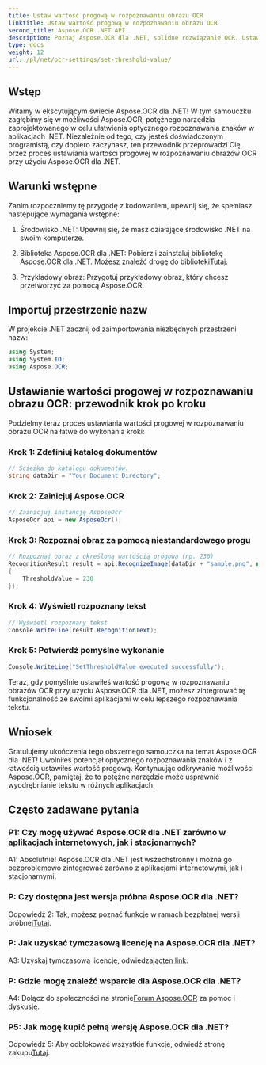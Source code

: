```yaml
---
title: Ustaw wartość progową w rozpoznawaniu obrazu OCR
linktitle: Ustaw wartość progową w rozpoznawaniu obrazu OCR
second_title: Aspose.OCR .NET API
description: Poznaj Aspose.OCR dla .NET, solidne rozwiązanie OCR. Ustawiaj niestandardowe wartości progowe bez wysiłku. Ulepsz rozpoznawanie tekstu w swoich aplikacjach.
type: docs
weight: 12
url: /pl/net/ocr-settings/set-threshold-value/
---
```

## Wstęp

Witamy w ekscytującym świecie Aspose.OCR dla .NET! W tym samouczku zagłębimy się w możliwości Aspose.OCR, potężnego narzędzia zaprojektowanego w celu ułatwienia optycznego rozpoznawania znaków w aplikacjach .NET. Niezależnie od tego, czy jesteś doświadczonym programistą, czy dopiero zaczynasz, ten przewodnik przeprowadzi Cię przez proces ustawiania wartości progowej w rozpoznawaniu obrazów OCR przy użyciu Aspose.OCR dla .NET.

## Warunki wstępne

Zanim rozpoczniemy tę przygodę z kodowaniem, upewnij się, że spełniasz następujące wymagania wstępne:

1. Środowisko .NET: Upewnij się, że masz działające środowisko .NET na swoim komputerze.

2.  Biblioteka Aspose.OCR dla .NET: Pobierz i zainstaluj bibliotekę Aspose.OCR dla .NET. Możesz znaleźć drogę do biblioteki[Tutaj](https://releases.aspose.com/ocr/net/).

3. Przykładowy obraz: Przygotuj przykładowy obraz, który chcesz przetworzyć za pomocą Aspose.OCR.

## Importuj przestrzenie nazw

W projekcie .NET zacznij od zaimportowania niezbędnych przestrzeni nazw:

```csharp
using System;
using System.IO;
using Aspose.OCR;
```

## Ustawianie wartości progowej w rozpoznawaniu obrazu OCR: przewodnik krok po kroku

Podzielmy teraz proces ustawiania wartości progowej w rozpoznawaniu obrazu OCR na łatwe do wykonania kroki:

### Krok 1: Zdefiniuj katalog dokumentów

```csharp
// Ścieżka do katalogu dokumentów.
string dataDir = "Your Document Directory";
```

### Krok 2: Zainicjuj Aspose.OCR

```csharp
// Zainicjuj instancję AsposeOcr
AsposeOcr api = new AsposeOcr();
```

### Krok 3: Rozpoznaj obraz za pomocą niestandardowego progu

```csharp
// Rozpoznaj obraz z określoną wartością progową (np. 230)
RecognitionResult result = api.RecognizeImage(dataDir + "sample.png", new RecognitionSettings
{
    ThresholdValue = 230
});
```

### Krok 4: Wyświetl rozpoznany tekst

```csharp
// Wyświetl rozpoznany tekst
Console.WriteLine(result.RecognitionText);
```

### Krok 5: Potwierdź pomyślne wykonanie

```csharp
Console.WriteLine("SetThresholdValue executed successfully");
```

Teraz, gdy pomyślnie ustawiłeś wartość progową w rozpoznawaniu obrazów OCR przy użyciu Aspose.OCR dla .NET, możesz zintegrować tę funkcjonalność ze swoimi aplikacjami w celu lepszego rozpoznawania tekstu.

## Wniosek

Gratulujemy ukończenia tego obszernego samouczka na temat Aspose.OCR dla .NET! Uwolniłeś potencjał optycznego rozpoznawania znaków i z łatwością ustawiłeś wartość progową. Kontynuując odkrywanie możliwości Aspose.OCR, pamiętaj, że to potężne narzędzie może usprawnić wyodrębnianie tekstu w różnych aplikacjach.

## Często zadawane pytania

### P1: Czy mogę używać Aspose.OCR dla .NET zarówno w aplikacjach internetowych, jak i stacjonarnych?

A1: Absolutnie! Aspose.OCR dla .NET jest wszechstronny i można go bezproblemowo zintegrować zarówno z aplikacjami internetowymi, jak i stacjonarnymi.

### P: Czy dostępna jest wersja próbna Aspose.OCR dla .NET?

 Odpowiedź 2: Tak, możesz poznać funkcje w ramach bezpłatnej wersji próbnej[Tutaj](https://releases.aspose.com/).

### P: Jak uzyskać tymczasową licencję na Aspose.OCR dla .NET?

 A3: Uzyskaj tymczasową licencję, odwiedzając[ten link](https://purchase.aspose.com/temporary-license/).

### P: Gdzie mogę znaleźć wsparcie dla Aspose.OCR dla .NET?

 A4: Dołącz do społeczności na stronie[Forum Aspose.OCR](https://forum.aspose.com/c/ocr/16) za pomoc i dyskusję.

### P5: Jak mogę kupić pełną wersję Aspose.OCR dla .NET?

 Odpowiedź 5: Aby odblokować wszystkie funkcje, odwiedź stronę zakupu[Tutaj](https://purchase.aspose.com/buy).